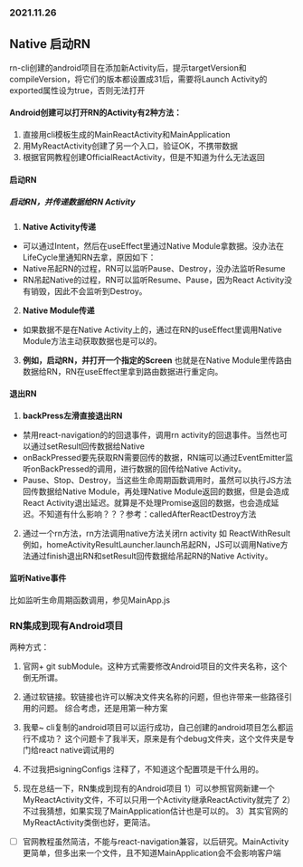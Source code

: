 ### 2021.11.26

## Native 启动RN

rn-cli创建的android项目在添加新Activity后，提示targetVersion和compileVersion，将它们的版本都设置成31后，需要将Launch Activity的exported属性设为true，否则无法打开

#### Android创建可以打开RN的Activity有2种方法：
1. 直接用cli模板生成的MainReactActivity和MainApplication
2. 用MyReactActivity创建了另一个入口，验证OK，不携带数据
2. 根据官网教程创建OfficialReactActivity，但是不知道为什么无法返回

#### 启动RN

##### 启动RN，并传递数据给RN Activity
1. **Native Activity传递** 
 * 可以通过Intent，然后在useEffect里通过Native Module拿数据。没办法在LifeCycle里通知RN去拿，原因如下：
 * Native吊起RN的过程，RN可以监听Pause、Destroy，没办法监听Resume
 * RN吊起Native的过程，RN可以监听Resume、Pause，因为React Activity没有销毁，因此不会监听到Destroy。
2. **Native Module传递** 
* 如果数据不是在Native Activity上的，通过在RN的useEffect里调用Native Module方法主动获取数据也是可以的。
3. **例如，启动RN，并打开一个指定的Screen**
也就是在Native Module里传路由数据给RN，RN在useEffect里拿到路由数据进行重定向。

#### 退出RN

1. **backPress左滑直接退出RN**
* 禁用react-navigation的的回退事件，调用rn activity的回退事件。当然也可以通过setResult回传数据给Native
* onBackPressed要先获取RN需要回传的数据，RN端可以通过EventEmitter监听onBackPressed的调用，进行数据的回传给Native Activity。 
* Pause、Stop、Destroy，当这些生命周期函数调用时，虽然可以执行JS方法回传数据给Native Module，再处理Native Module返回的数据，但是会造成React Activity退出延迟。就算是不处理Promise返回的数据，也会造成延迟。不知道有什么影响？？？参考：calledAfterReactDestroy方法

2. 通过一个rn方法，rn方法调用native方法关闭rn activity 如 ReactWithResult
例如，homeActivityResultLauncher.launch吊起RN，JS可以调用Native方法通过finish退出RN和setResult回传数据给吊起RN的Native Activity。


#### 监听Native事件
比如监听生命周期函数调用，参见MainApp.js


### RN集成到现有Android项目
两种方式：
1. 官网+ git subModule。这种方式需要修改Android项目的文件夹名称，这个倒无所谓。
2. 通过软链接。软链接也许可以解决文件夹名称的问题，但也许带来一些路径引用的问题。
综合考虑，还是用第一种方案

3. 我晕~ cli复制的android项目可以运行成功，自己创建的android项目怎么都运行不成功？  这个问题卡了我半天，原来是有个debug文件夹，这个文件夹是专门给react native调试用的
4. 不过我把signingConfigs 注释了，不知道这个配置项是干什么用的。
5. 现在总结一下，RN集成到现有的Android项目
1）可以参照官网新建一个MyReactActivity文件，不可以只用一个Activity继承ReactActivity就完了
2）不过我猜想，如果实现了MainApplication估计也是可以的。
3）其实官网的MyReactActivity类倒也好，更简洁。
- [ ] 官网教程虽然简洁，不能与react-navigation兼容，以后研究。MainActivity更简单，但多出来一个文件，且不知道MainApplication会不会影响客户端